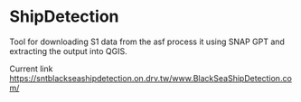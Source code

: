 # ShipDetection
Tool for downloading S1 data from the asf process it using SNAP GPT and extracting the output into QGIS.

Current link
https://sntblackseashipdetection.on.drv.tw/www.BlackSeaShipDetection.com/
